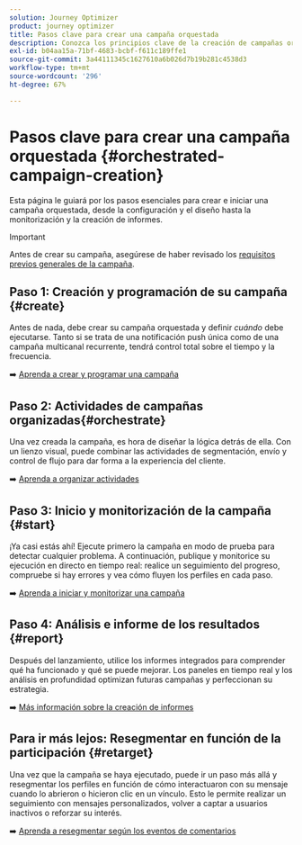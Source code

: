 ```yaml
---
solution: Journey Optimizer
product: journey optimizer
title: Pasos clave para crear una campaña orquestada
description: Conozca los principios clave de la creación de campañas organizadas con Adobe Journey Optimizer
exl-id: b04aa15a-71bf-4683-bcbf-f611c189ffe1
source-git-commit: 3a44111345c1627610a6b026d7b19b281c4538d3
workflow-type: tm+mt
source-wordcount: '296'
ht-degree: 67%

---
```



# Pasos clave para crear una campaña orquestada {#orchestrated-campaign-creation}

Esta página le guiará por los pasos esenciales para crear e iniciar una campaña orquestada, desde la configuración y el diseño hasta la monitorización y la creación de informes.

<!--
<table style="table-layout:fixed"><tr style="border: 0; text-align: center;" >
<td><a href="#create"><img alt="Create & schedule your campaign" src="../../channels/assets/do-not-localize/email.png"></a><br/><a href="#create"><strong>Create & schedule your campaign</strong></a></td>
<td><a href="#orchestrate"><img alt="Orchestrate campaign activities" src="../../channels/assets/do-not-localize/sms.png"></a><br/><a href="#orchestrate"><strong>Orchestrate campaign activities</strong></a></td>
<td><a href="#start"><img alt="Start & monitor your campaign" src="../../channels/assets/do-not-localize/push.png"></a><a href="#start"><strong>Start & monitor your campaign</strong></a></td>
<td><a href="#report"><img alt="Analyze & report on results" src="../../channels/assets/do-not-localize/push.png"></a><a href="#report"><strong>Analyze & report on results</strong></a></td>
</tr></table>-->

>[!IMPORTANT]
>
>Antes de crear su campaña, asegúrese de haber revisado los [requisitos previos generales de la campaña](../campaigns/get-started-with-campaigns.md#prerequisites).

## Paso 1: Creación y programación de su campaña {#create}

Antes de nada, debe crear su campaña orquestada y definir *cuándo* debe ejecutarse. Tanto si se trata de una notificación push única como de una campaña multicanal recurrente, tendrá control total sobre el tiempo y la frecuencia.

➡️ [Aprenda a crear y programar una campaña](../orchestrated/create-orchestrated-campaign.md)

## Paso 2: Actividades de campañas organizadas{#orchestrate}

Una vez creada la campaña, es hora de diseñar la lógica detrás de ella. Con un lienzo visual, puede combinar las actividades de segmentación, envío y control de flujo para dar forma a la experiencia del cliente.

➡️ [Aprenda a organizar actividades](../orchestrated/orchestrate-activities.md)

## Paso 3: Inicio y monitorización de la campaña {#start}

¡Ya casi estás ahí! Ejecute primero la campaña en modo de prueba para detectar cualquier problema. A continuación, publique y monitorice su ejecución en directo en tiempo real: realice un seguimiento del progreso, compruebe si hay errores y vea cómo fluyen los perfiles en cada paso.

➡️ [Aprenda a iniciar y monitorizar una campaña](../orchestrated/start-monitor-campaigns.md)

## Paso 4: Análisis e informe de los resultados {#report}

Después del lanzamiento, utilice los informes integrados para comprender qué ha funcionado y qué se puede mejorar. Los paneles en tiempo real y los análisis en profundidad optimizan futuras campañas y perfeccionan su estrategia.

➡️ [Más información sobre la creación de informes](../orchestrated/reporting-campaigns.md)

## Para ir más lejos: Resegmentar en función de la participación {#retarget}

Una vez que la campaña se haya ejecutado, puede ir un paso más allá y resegmentar los perfiles en función de cómo interactuaron con su mensaje cuando lo abrieron o hicieron clic en un vínculo. Esto le permite realizar un seguimiento con mensajes personalizados, volver a captar a usuarios inactivos o reforzar su interés.

➡️ [Aprenda a resegmentar según los eventos de comentarios](../orchestrated/retarget.md)
